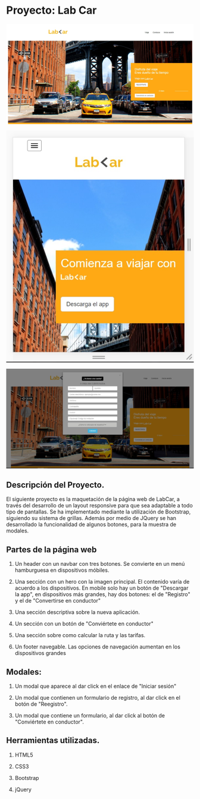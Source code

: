 # Proyecto: Lab Car

![LabCar](assets/images/layout.jpg)

![LabCarMobile](assets/images/layout2.jpg)

![LabCarModal](assets/images/modal.jpg)

## Descripción del Proyecto.

El siguiente proyecto es la maquetación de la página web de LabCar, a través del desarrollo de un layout responsive para que sea adaptable a todo tipo de pantallas.
Se ha implementado mediante la utilización de Bootstrap, siguiendo su sistema de grillas.
Además por medio de JQuery se han desarrollado la funcionalidad de algunos botones, para la muestra de modales.


## Partes de la página web

1. Un header con un navbar con tres botones. Se convierte en un menú hamburguesa en dispositivos móbiles.

2. Una sección con un hero con la imagen principal. El contenido varía de acuerdo a los dispositivos. En mobile solo hay un botón de "Descargar la app", en dispositivos más grandes, hay dos botones: el de "Registro" y el de "Convertirse en conductor"

3. Una sección descriptiva sobre la nueva aplicación. 

4. Un sección con un botón de "Conviértete en conductor"

5. Una sección sobre como calcular la ruta y las tarifas.

6. Un footer navegable. Las opciones de navegación aumentan en los dispositivos grandes


## Modales:

1. Un modal que aparece al dar click en el enlace de "Iniciar sesión"

2. Un modal que contienen un formulario de registro, al dar click en el botón de "Reegistro".

3. Un modal que contiene un formulario, al dar click al botón de "Conviértete en conductor".

## Herramientas utilizadas.

1. HTML5

2. CSS3

3. Bootstrap

4. jQuery